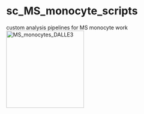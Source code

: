 # sc_MS_monocyte_scripts
custom analysis pipelines for MS monocyte work
<img width="207" alt="MS_monocytes_DALLE3" src="(https://github.com/user-attachments/assets/87c5923f-f885-4971-b963-d0031d7dc5fc">
